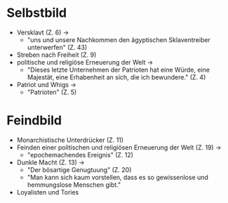 # Selbstbild
+ Versklavt (Z. 6) ->
	+ "uns und unsere Nachkommen den ägyptischen Sklaventreiber unterwerfen" (Z. 43)
+ Streben nach Freiheit (Z. 9)
+ politische und religiöse Erneuerung der Welt -> 
	+ "Dieses letzte Unternehmen der Patrioten hat eine Würde, eine Majestät, eine Erhabenheit an sich, die ich bewundere." (Z. 4)
+ Patriot und Whigs -> 
	+ "Patrioten" (Z. 5)
# Feindbild
+ Monarchistische Unterdrücker (Z. 11)
+ Feinden einer politischen und religiösen Erneuerung der Welt (Z. 19) ->  
	+ "epochemachendes Ereignis" (Z. 12)
+ Dunkle Macht (Z. 13) ->
	+ "Der bösartige Genugtuung" (Z. 20)
	+ "Man kann sich kaum vorstellen, dass es so gewissenlose und hemmungslose Menschen gibt."
+ Loyalisten und Tories